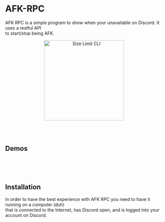 # AFK-RPC  

AFK RPC is a simple program to show when your unavailable on Discord. It uses a restful API  
to start/stop being AFK. 

<p align="center">
  <img src="https://afk.tvanderb.dev/media/Screenshot.jpeg" alt="Size Limit CLI" width="256">
</p>


<br />
<br />

## Demos

<br />
<br />
<br />

## Installation

In order to have the best experience with AFK RPC you need to have it running on a computer (duh)  
 that is connected to the Internet, has Discord open, and is logged into your account on Discord.